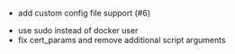 - add custom config file support (#6)

* use sudo instead of docker user
* fix cert_params and remove additional script arguments
